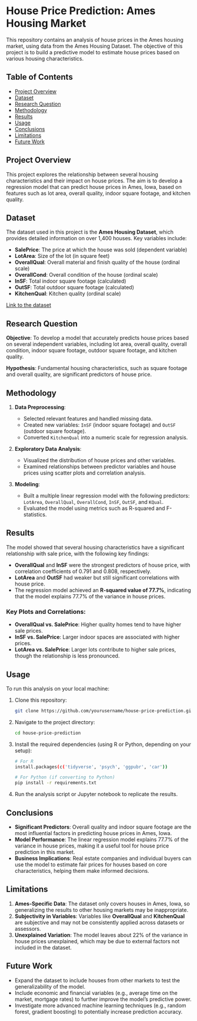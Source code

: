 
# House Price Prediction: Ames Housing Market

This repository contains an analysis of house prices in the Ames housing market, using data from the Ames Housing Dataset. The objective of this project is to build a predictive model to estimate house prices based on various housing characteristics.

## Table of Contents

- [Project Overview](#project-overview)
- [Dataset](#dataset)
- [Research Question](#research-question)
- [Methodology](#methodology)
- [Results](#results)
- [Usage](#usage)
- [Conclusions](#conclusions)
- [Limitations](#limitations)
- [Future Work](#future-work)

## Project Overview

This project explores the relationship between several housing characteristics and their impact on house prices. The aim is to develop a regression model that can predict house prices in Ames, Iowa, based on features such as lot area, overall quality, indoor square footage, and kitchen quality.

## Dataset

The dataset used in this project is the **Ames Housing Dataset**, which provides detailed information on over 1,400 houses. Key variables include:

- **SalePrice**: The price at which the house was sold (dependent variable)
- **LotArea**: Size of the lot (in square feet)
- **OverallQual**: Overall material and finish quality of the house (ordinal scale)
- **OverallCond**: Overall condition of the house (ordinal scale)
- **InSF**: Total indoor square footage (calculated)
- **OutSF**: Total outdoor square footage (calculated)
- **KitchenQual**: Kitchen quality (ordinal scale)

[Link to the dataset](https://www.kaggle.com/datasets/prevek18/ames-housing-dataset)

## Research Question

**Objective**: To develop a model that accurately predicts house prices based on several independent variables, including lot area, overall quality, overall condition, indoor square footage, outdoor square footage, and kitchen quality.

**Hypothesis**: Fundamental housing characteristics, such as square footage and overall quality, are significant predictors of house price.

## Methodology

1. **Data Preprocessing**:
   - Selected relevant features and handled missing data.
   - Created new variables: `InSF` (indoor square footage) and `OutSF` (outdoor square footage).
   - Converted `KitchenQual` into a numeric scale for regression analysis.

2. **Exploratory Data Analysis**:
   - Visualized the distribution of house prices and other variables.
   - Examined relationships between predictor variables and house prices using scatter plots and correlation analysis.

3. **Modeling**:
   - Built a multiple linear regression model with the following predictors: `LotArea`, `OverallQual`, `OverallCond`, `InSF`, `OutSF`, and `KQual`.
   - Evaluated the model using metrics such as R-squared and F-statistics.

## Results

The model showed that several housing characteristics have a significant relationship with sale price, with the following key findings:

- **OverallQual** and **InSF** were the strongest predictors of house price, with correlation coefficients of 0.791 and 0.808, respectively.
- **LotArea** and **OutSF** had weaker but still significant correlations with house price.
- The regression model achieved an **R-squared value of 77.7%**, indicating that the model explains 77.7% of the variance in house prices.

### Key Plots and Correlations:

- **OverallQual vs. SalePrice**: Higher quality homes tend to have higher sale prices.
- **InSF vs. SalePrice**: Larger indoor spaces are associated with higher prices.
- **LotArea vs. SalePrice**: Larger lots contribute to higher sale prices, though the relationship is less pronounced.

## Usage

To run this analysis on your local machine:

1. Clone this repository:
   ```bash
   git clone https://github.com/yourusername/house-price-prediction.git
   ```
2. Navigate to the project directory:
   ```bash
   cd house-price-prediction
   ```
3. Install the required dependencies (using R or Python, depending on your setup):
   ```bash
   # For R
   install.packages(c('tidyverse', 'psych', 'ggpubr', 'car'))

   # For Python (if converting to Python)
   pip install -r requirements.txt
   ```
4. Run the analysis script or Jupyter notebook to replicate the results.

## Conclusions

- **Significant Predictors**: Overall quality and indoor square footage are the most influential factors in predicting house prices in Ames, Iowa.
- **Model Performance**: The linear regression model explains 77.7% of the variance in house prices, making it a useful tool for house price prediction in this market.
- **Business Implications**: Real estate companies and individual buyers can use the model to estimate fair prices for houses based on core characteristics, helping them make informed decisions.

## Limitations

1. **Ames-Specific Data**: The dataset only covers houses in Ames, Iowa, so generalizing the results to other housing markets may be inappropriate.
2. **Subjectivity in Variables**: Variables like **OverallQual** and **KitchenQual** are subjective and may not be consistently applied across datasets or assessors.
3. **Unexplained Variation**: The model leaves about 22% of the variance in house prices unexplained, which may be due to external factors not included in the dataset.

## Future Work

- Expand the dataset to include houses from other markets to test the generalizability of the model.
- Include economic and financial variables (e.g., average time on the market, mortgage rates) to further improve the model’s predictive power.
- Investigate more advanced machine learning techniques (e.g., random forest, gradient boosting) to potentially increase prediction accuracy.
